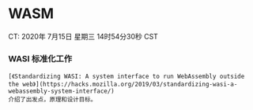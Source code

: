 # WASM
CT: 2020年 7月15日 星期三 14时54分30秒 CST

### WASI 标准化工作
	[《Standardizing WASI: A system interface to run WebAssembly outside the web》](https://hacks.mozilla.org/2019/03/standardizing-wasi-a-webassembly-system-interface/)
	介绍了出发点，原理和设计目标。
